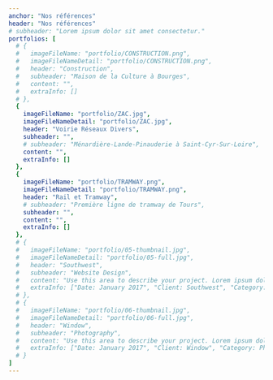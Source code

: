 ```yaml
---
anchor: "Nos références"
header: "Nos références"
# subheader: "Lorem ipsum dolor sit amet consectetur."
portfolios: [
  # {
  #   imageFileName: "portfolio/CONSTRUCTION.png",
  #   imageFileNameDetail: "portfolio/CONSTRUCTION.png",
  #   header: "Construction",
  #   subheader: "Maison de la Culture à Bourges",
  #   content: "",
  #   extraInfo: []
  # },
  {
    imageFileName: "portfolio/ZAC.jpg",
    imageFileNameDetail: "portfolio/ZAC.jpg",
    header: "Voirie Réseaux Divers",
    subheader: "",
    # subheader: "Ménardière-Lande-Pinauderie à Saint-Cyr-Sur-Loire",
    content: "",
    extraInfo: []
  },
  {
    imageFileName: "portfolio/TRAMWAY.png",
    imageFileNameDetail: "portfolio/TRAMWAY.png",
    header: "Rail et Tramway",
    # subheader: "Première ligne de tramway de Tours",
    subheader: "",
    content: "",
    extraInfo: []
  },
  # {
  #   imageFileName: "portfolio/05-thumbnail.jpg",
  #   imageFileNameDetail: "portfolio/05-full.jpg",
  #   header: "Southwest",
  #   subheader: "Website Design",
  #   content: "Use this area to describe your project. Lorem ipsum dolor sit amet, consectetur adipisicing elit. Est blanditiis dolorem culpa incidunt minus dignissimos deserunt repellat aperiam quasi sunt officia expedita beatae cupiditate, maiores repudiandae, nostrum, reiciendis facere nemo!",
  #   extraInfo: ["Date: January 2017", "Client: Southwest", "Category: Website Design"]
  # },
  # {
  #   imageFileName: "portfolio/06-thumbnail.jpg",
  #   imageFileNameDetail: "portfolio/06-full.jpg",
  #   header: "Window",
  #   subheader: "Photography",
  #   content: "Use this area to describe your project. Lorem ipsum dolor sit amet, consectetur adipisicing elit. Est blanditiis dolorem culpa incidunt minus dignissimos deserunt repellat aperiam quasi sunt officia expedita beatae cupiditate, maiores repudiandae, nostrum, reiciendis facere nemo!",
  #   extraInfo: ["Date: January 2017", "Client: Window", "Category: Photography"]
  # }
]
---
```

